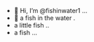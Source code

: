 - 👋 Hi, I’m @fishinwater1 ...
- 👋 a fish in the water .
- a little fish ..
- a fish ...


<!---
fishinwater1/fishinwater1 is a ✨ special ✨ repository because its `README.md` (this file) appears on your GitHub profile.
You can click the Preview link to take a look at your changes.
--->
